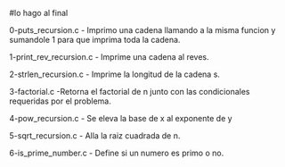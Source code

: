 #lo hago al final

0-puts_recursion.c -  Imprimo una cadena llamando a la misma funcion y sumandole 1 para que imprima toda la cadena.

1-print_rev_recursion.c - Imprime una cadena al reves.

2-strlen_recursion.c - Imprime la longitud de la cadena s.

3-factorial.c -Retorna el factorial de n junto con las condicionales requeridas por el problema.

4-pow_recursion.c - Se eleva la base de x al exponente de y

5-sqrt_recursion.c -  Alla la raiz cuadrada de n.

6-is_prime_number.c - Define si un numero es primo o no.
